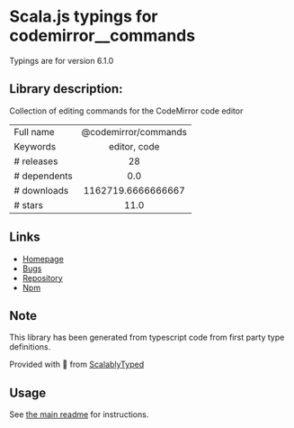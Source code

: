 
# Scala.js typings for codemirror__commands

Typings are for version 6.1.0

## Library description:
Collection of editing commands for the CodeMirror code editor

|                    |                 |
| ------------------ | :-------------: |
| Full name          | @codemirror/commands |
| Keywords           | editor, code |
| # releases         | 28 |
| # dependents       | 0.0 |
| # downloads        | 1162719.6666666667 |
| # stars            | 11.0 |

## Links
- [Homepage](https://github.com/codemirror/commands#readme)
- [Bugs](https://github.com/codemirror/commands/issues)
- [Repository](https://github.com/codemirror/commands)
- [Npm](https://www.npmjs.com/package/%40codemirror%2Fcommands)
    


## Note
This library has been generated from typescript code from first party type definitions.

Provided with :purple_heart: from [ScalablyTyped](https://github.com/oyvindberg/ScalablyTyped)

## Usage
See [the main readme](../../readme.md) for instructions.


